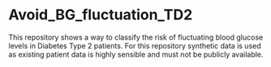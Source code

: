 # Avoid_BG_fluctuation_TD2
This repository shows a way to classify the risk of fluctuating blood glucose levels in Diabetes Type 2 patients. For this repository synthetic data is used as existing patient data is highly sensible and must not be publicly available. 
